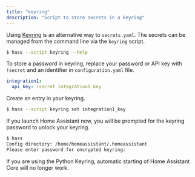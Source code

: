 ```yaml
---
title: "keyring"
description: "Script to store secrets in a keyring"
---
```


Using [Keyring](https://github.com/jaraco/keyring) is an alternative way to `secrets.yaml`. The secrets can be managed from the command line via the `keyring` script.

```bash
$ hass --script keyring --help
```

To store a password in keyring, replace your password or API key with `!secret` and an identifier in `configuration.yaml` file.

```yaml
integration1:
  api_key: !secret integration1_key
```

Create an entry in your keyring.

```bash
$ hass --script keyring set integration1_key
```

If you launch Home Assistant now, you will be prompted for the keyring password to unlock your keyring.

```bash
$ hass
Config directory: /home/homeassistant/.homeassistant
Please enter password for encrypted keyring:
```

<div class='note warning'>

If you are using the Python Keyring, automatic starting of Home Assistant Core will no longer work.

</div>
